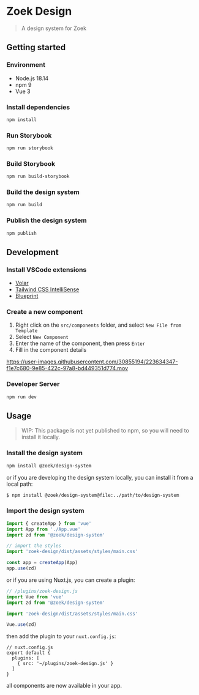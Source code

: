 # Zoek Design
> A design system for Zoek

## Getting started
### Environment

- Node.js 18.14
- npm 9
- Vue 3

### Install dependencies

```bash
npm install
```

### Run Storybook

```bash
npm run storybook
```

### Build Storybook

```bash
npm run build-storybook
```

### Build the design system

```bash
npm run build
```

### Publish the design system

```bash
npm publish
```

## Development

### Install VSCode extensions

- [Volar](https://marketplace.visualstudio.com/items?itemName=johnsoncodehk.volar)
- [Tailwind CSS IntelliSense](https://marketplace.visualstudio.com/items?itemName=bradlc.vscode-tailwindcss)
- [Blueprint](https://marketplace.visualstudio.com/items?itemName=teamchilla.blueprint)

### Create a new component

1. Right click on the `src/components` folder, and select `New File from Template`
2. Select `New Component`
3. Enter the name of the component, then press `Enter`
4. Fill in the component details

https://user-images.githubusercontent.com/30855194/223634347-f1e7c680-9e85-422c-97a8-bd449351d774.mov


### Developer Server

```bash
npm run dev
```

## Usage

> WIP: This package is not yet published to npm, so you will need to install it locally.
### Install the design system

```bash
npm install @zoek/design-system
```

or if you are developing the design system locally, you can install it from a local path:
```bash
$ npm install @zoek/design-system@file:../path/to/design-system
```


### Import the design system

```js
import { createApp } from 'vue'
import App from './App.vue'
import zd from '@zoek/design-system'

// import the styles
import 'zoek-design/dist/assets/styles/main.css'

const app = createApp(App)
app.use(zd)
```

or if you are using Nuxt.js, you can create a plugin:

```js
// /plugins/zoek-design.js
import Vue from 'vue'
import zd from '@zoek/design-system'

import 'zoek-design/dist/assets/styles/main.css'

Vue.use(zd)
```

then add the plugin to your `nuxt.config.js`:

```
// nuxt.config.js
export default {
  plugins: [
    { src: '~/plugins/zoek-design.js' }
  ]
}
```

all components are now available in your app.
